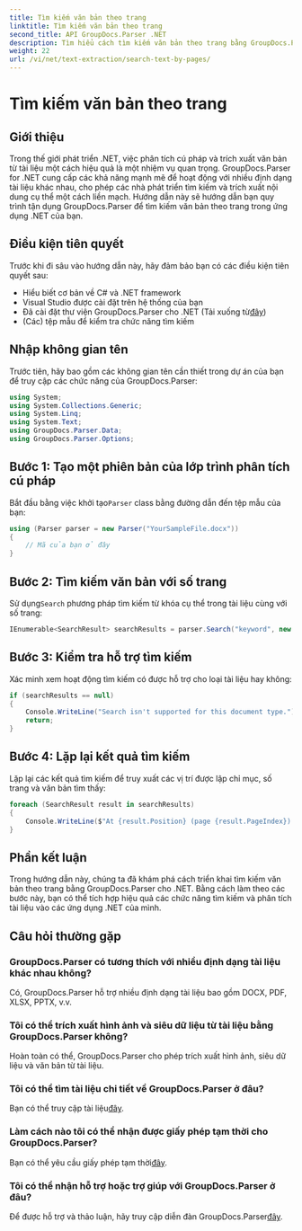 ```yaml
---
title: Tìm kiếm văn bản theo trang
linktitle: Tìm kiếm văn bản theo trang
second_title: API GroupDocs.Parser .NET
description: Tìm hiểu cách tìm kiếm văn bản theo trang bằng GroupDocs.Parser cho .NET. Trích xuất nội dung cụ thể một cách hiệu quả từ các tài liệu trong ứng dụng .NET của bạn.
weight: 22
url: /vi/net/text-extraction/search-text-by-pages/
---
```


# Tìm kiếm văn bản theo trang

## Giới thiệu
Trong thế giới phát triển .NET, việc phân tích cú pháp và trích xuất văn bản từ tài liệu một cách hiệu quả là một nhiệm vụ quan trọng. GroupDocs.Parser for .NET cung cấp các khả năng mạnh mẽ để hoạt động với nhiều định dạng tài liệu khác nhau, cho phép các nhà phát triển tìm kiếm và trích xuất nội dung cụ thể một cách liền mạch. Hướng dẫn này sẽ hướng dẫn bạn quy trình tận dụng GroupDocs.Parser để tìm kiếm văn bản theo trang trong ứng dụng .NET của bạn.
## Điều kiện tiên quyết
Trước khi đi sâu vào hướng dẫn này, hãy đảm bảo bạn có các điều kiện tiên quyết sau:
- Hiểu biết cơ bản về C# và .NET framework
- Visual Studio được cài đặt trên hệ thống của bạn
-  Đã cài đặt thư viện GroupDocs.Parser cho .NET (Tải xuống từ[đây](https://releases.groupdocs.com/parser/net/))
- (Các) tệp mẫu để kiểm tra chức năng tìm kiếm
## Nhập không gian tên
Trước tiên, hãy bao gồm các không gian tên cần thiết trong dự án của bạn để truy cập các chức năng của GroupDocs.Parser:
```csharp
using System;
using System.Collections.Generic;
using System.Linq;
using System.Text;
using GroupDocs.Parser.Data;
using GroupDocs.Parser.Options;
```
## Bước 1: Tạo một phiên bản của lớp trình phân tích cú pháp
 Bắt đầu bằng việc khởi tạo`Parser` class bằng đường dẫn đến tệp mẫu của bạn:
```csharp
using (Parser parser = new Parser("YourSampleFile.docx"))
{
    // Mã của bạn ở đây
}
```
## Bước 2: Tìm kiếm văn bản với số trang
 Sử dụng`Search` phương pháp tìm kiếm từ khóa cụ thể trong tài liệu cùng với số trang:
```csharp
IEnumerable<SearchResult> searchResults = parser.Search("keyword", new SearchOptions(false, false, false, true));
```
## Bước 3: Kiểm tra hỗ trợ tìm kiếm
Xác minh xem hoạt động tìm kiếm có được hỗ trợ cho loại tài liệu hay không:
```csharp
if (searchResults == null)
{
    Console.WriteLine("Search isn't supported for this document type.");
    return;
}
```
## Bước 4: Lặp lại kết quả tìm kiếm
Lặp lại các kết quả tìm kiếm để truy xuất các vị trí được lập chỉ mục, số trang và văn bản tìm thấy:
```csharp
foreach (SearchResult result in searchResults)
{
    Console.WriteLine($"At {result.Position} (page {result.PageIndex}): {result.Text}");
}
```
## Phần kết luận
Trong hướng dẫn này, chúng ta đã khám phá cách triển khai tìm kiếm văn bản theo trang bằng GroupDocs.Parser cho .NET. Bằng cách làm theo các bước này, bạn có thể tích hợp hiệu quả các chức năng tìm kiếm và phân tích tài liệu vào các ứng dụng .NET của mình.

## Câu hỏi thường gặp
### GroupDocs.Parser có tương thích với nhiều định dạng tài liệu khác nhau không?
Có, GroupDocs.Parser hỗ trợ nhiều định dạng tài liệu bao gồm DOCX, PDF, XLSX, PPTX, v.v.
### Tôi có thể trích xuất hình ảnh và siêu dữ liệu từ tài liệu bằng GroupDocs.Parser không?
Hoàn toàn có thể, GroupDocs.Parser cho phép trích xuất hình ảnh, siêu dữ liệu và văn bản từ tài liệu.
### Tôi có thể tìm tài liệu chi tiết về GroupDocs.Parser ở đâu?
 Bạn có thể truy cập tài liệu[đây](https://tutorials.groupdocs.com/parser/net/).
### Làm cách nào tôi có thể nhận được giấy phép tạm thời cho GroupDocs.Parser?
 Bạn có thể yêu cầu giấy phép tạm thời[đây](https://purchase.groupdocs.com/temporary-license/).
### Tôi có thể nhận hỗ trợ hoặc trợ giúp với GroupDocs.Parser ở đâu?
 Để được hỗ trợ và thảo luận, hãy truy cập diễn đàn GroupDocs.Parser[đây](https://forum.groupdocs.com/c/parser/17).